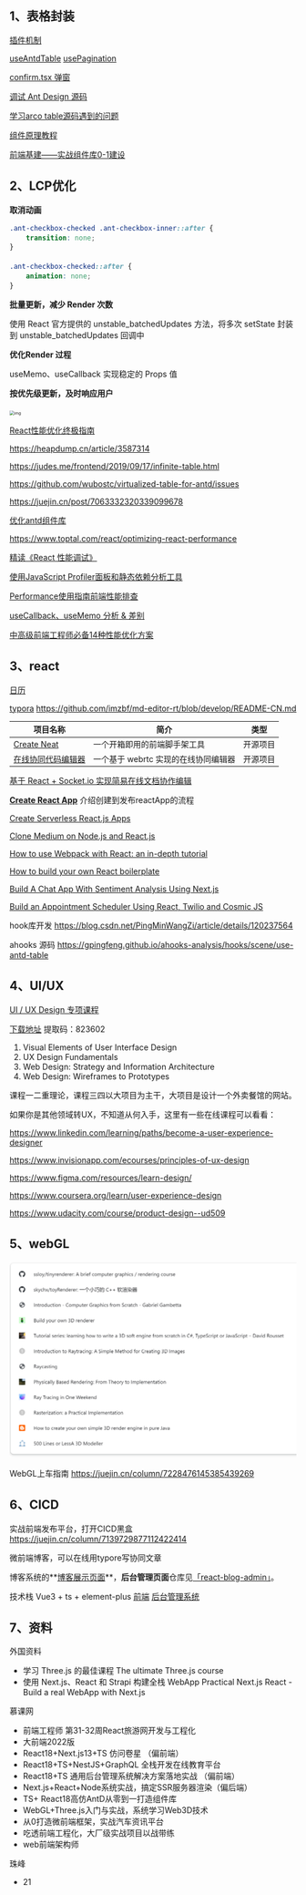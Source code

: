 ## 1、表格封装

[插件机制](https://github.com/sl1673495/blogs/issues/78)

[useAntdTable](https://github.com/alibaba/hooks/tree/master/packages/hooks/src/useAntdTable)  [usePagination](https://github.com/ant-design/ant-design/blob/master/components/table/hooks/usePagination.ts)

[confirm.tsx 弹窗](https://github.com/ant-design/ant-design/blob/master/components/modal/confirm.tsx)

[调试 Ant Design 源码](https://juejin.cn/post/7158430758070140942?searchId=20231113161149F4179B78B4926A350CA9)

[学习arco table源码遇到的问题](https://juejin.cn/post/7184007462142345272)

[组件原理教程](https://github.com/lio-mengxiang/mx-design/issues/15)

[前端基建——实战组件库0-1建设](https://juejin.cn/column/7198041700555472951)

## 2、LCP优化

**取消动画**

```css
.ant-checkbox-checked .ant-checkbox-inner::after {
    transition: none;
}

.ant-checkbox-checked::after { 
    animation: none;
}
```

**批量更新，减少 Render 次数**

使用 React 官方提供的 unstable_batchedUpdates 方法，将多次 setState 封装到 unstable_batchedUpdates 回调中

**优化Render 过程**

useMemo、useCallback 实现稳定的 Props 值

**按优先级更新，及时响应用户**

<img src="https://pic3.zhimg.com/80/v2-5eac5c2350372eb331763a5c04f31fc2_1440w.webp" alt="img" style="zoom:50%;" />



[React性能优化终极指南](https://zhuanlan.zhihu.com/p/365275880)

https://heapdump.cn/article/3587314

https://judes.me/frontend/2019/09/17/infinite-table.html

https://github.com/wubostc/virtualized-table-for-antd/issues

https://juejin.cn/post/7063332320339099678

[优化antd组件库](https://blog.devgenius.io/ant-design-component-customization-and-bundle-optimization-a1fa3253a175)

https://www.toptal.com/react/optimizing-react-performance

[精读《React 性能调试》](https://zhuanlan.zhihu.com/p/136665404 ) 

[使用JavaScript Profiler面板和静态依赖分析工具](https://developers.weixin.qq.com/community/develop/doc/00082453880b68bbfafd049615ac0d?highLine=%25E6%25B5%25B7%25E4%25B8%25B0%25E5%258E%25BF%25E6%258A%2580%25E5%25B8%2588%25E6%25B3%25A1%25E6%25BE%25A16617%25E2%2592%2590373VX%25E7%259B%25BE%25E4%25B8%258D)

[Performance使用指南前端性能排查](https://pengzhenglong.github.io/2023/03/31/Performance%E4%BD%BF%E7%94%A8%E6%8C%87%E5%8D%97%E5%89%8D%E7%AB%AF%E6%80%A7%E8%83%BD%E6%8E%92%E6%9F%A5/#%E6%80%BB%E7%BB%93)

[useCallback、useMemo 分析 & 差别](https://juejin.cn/post/6844904001998176263#heading-1)

[中高级前端工程师必备14种性能优化方案](https://juejin.cn/post/7326268947069534234)

## 3、react

[日历](https://github.com/we-del/react-xiaomi-calendar)

[typora](https://github.com/we-del/easy_typora-typora)  https://github.com/imzbf/md-editor-rt/blob/develop/README-CN.md

| 项目名称                                                     | 简介                                 | 类型     |
| ------------------------------------------------------------ | ------------------------------------ | -------- |
| [Create Neat](https://github.com/xun082/create-neat)         | 一个开箱即用的前端脚手架工具         | 开源项目 |
| [在线协同代码编辑器](https://github.com/xun082/online-cooperative-edit) | 一个基于 webrtc 实现的在线协同编辑器 | 开源项目 |

[基于 React + Socket.io 实现简易在线文档协作编辑](https://juejin.cn/post/7218109174085173306)

[**Create React App**](https://create-react-app.dev/) 介绍创建到发布reactApp的流程

[Create Serverless React.js Apps](http://serverless-stack.com/)

[Clone Medium on Node.js and React.js](https://kris101.medium.com/clone-medium-on-node-js-and-react-js-731cdfbb6878)

[How to use Webpack with React: an in-depth tutorial](https://www.freecodecamp.org/news/learn-webpack-for-react-a36d4cac5060)

[How to build your own React boilerplate](https://www.freecodecamp.org/news/how-to-build-your-own-react-boilerplate-2f8cbbeb9b3f)

[Build A Chat App With Sentiment Analysis Using Next.js](https://codeburst.io/build-a-chat-app-with-sentiment-analysis-using-next-js-c43ebf3ea643)

[Build an Appointment Scheduler Using React, Twilio and Cosmic JS](https://hackernoon.com/build-an-appointment-scheduler-using-react-twilio-and-cosmic-js-95377f6d1040)

hook库开发 https://blog.csdn.net/PingMinWangZi/article/details/120237564

ahooks 源码 https://gpingfeng.github.io/ahooks-analysis/hooks/scene/use-antd-table

## 4、UI/UX

[UI / UX Design 专项课程](https://www.coursera.org/specializations/ui-ux-design?utm_source=gg&utm_medium=sem&utm_campaign=34-UI-UX-Design-US&utm_content=34-UI-UX-Design-US&campaignid=12471995734&adgroupid=119387383195&device=c&keyword=ux%20design%20course%20online&matchtype=b&network=g&devicemodel=&adpostion=&creativeid=502676126357&hide_mobile_promo&gclid=Cj0KCQjw5PGFBhC2ARIsAIFIMNeM4c4_BbPo7y9RXEo1Q9eIzs-wklg_9V7TzTich-K5atWWRUUr414aAjTKEALw_wcB)

[下载地址](https://cowtransfer.com/s/6d142bc45a5d46) 提取码：823602

1. Visual Elements of User Interface Design
2. UX Design Fundamentals
3. Web Design: Strategy and Information Architecture
4. Web Design: Wireframes to Prototypes

课程一二重理论，课程三四以大项目为主干，大项目是设计一个外卖餐馆的网站。

如果你是其他领域转UX，不知道从何入手，这里有一些在线课程可以看看：

https://www.linkedin.com/learning/paths/become-a-user-experience-designer

https://www.invisionapp.com/ecourses/principles-of-ux-design

https://www.figma.com/resources/learn-design/

https://www.coursera.org/learn/user-experience-design

https://www.udacity.com/course/product-design--ud509

## 5、webGL

<img src="../assets/image-20231031162139328.png" alt="image-20231031162139328" style="zoom:50%;" />

WebGL上车指南 https://juejin.cn/column/7228476145385439269

## 6、CICD

实战前端发布平台，打开CICD黑盒 https://juejin.cn/column/7139729877112422414

微前端博客，可以在线用typore写协同文章

博客系统的**[博客展示页面](https://github.com/lzxjack/react-blog)**，**后台管理页面**仓库见[「react-blog-admin」](https://github.com/lzxjack/react-blog-admin)。

技术栈 Vue3 + ts + element-plus [前端](https://www.liuzepeng.com/) [](https://www.liuzepeng.com/)  [后台管理系统](https://www.liuzepeng.com/admin) 

## 7、资料

外国资料

- 学习 Three.js 的最佳课程 The ultimate Three.js course
- 使用 Next.js、React 和 Strapi 构建全栈 WebApp Practical Next.js  React - Build a real WebApp with Next.js

慕课网

- 前端工程师 第31-32周React旅游网开发与工程化
- 大前端2022版
- React18+Next.js13+TS 仿问卷星 （偏前端）
- React18+TS+NestJS+GraphQL 全栈开发在线教育平台
- React18+TS 通用后台管理系统解决方案落地实战 （偏前端）
- Next.js+React+Node系统实战，搞定SSR服务器渲染（偏后端）
- TS+ React18高仿AntD从零到一打造组件库
- WebGL+Three.js入门与实战，系统学习Web3D技术
- 从0打造微前端框架，实战汽车资讯平台
- 吃透前端工程化，大厂级实战项目以战带练
- web前端架构师 

珠峰

- 21


